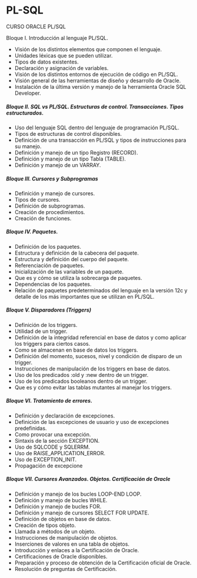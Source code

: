 # PL-SQL
CURSO ORACLE PL/SQL

Bloque I. Introducción al lenguaje PL/SQL.

- Visión de los distintos elementos que componen el lenguaje.
- Unidades léxicas que se pueden utilizar.
- Tipos de datos existentes.
- Declaración y asignación de variables.
- Visión de los distintos entornos de ejecución de código en PL/SQL.
- Visión general de las herramientas de diseño y desarrollo de Oracle.
- Instalación de la última versión y manejo de la herramienta Oracle SQL Developer.

##### Bloque II. SQL vs PL/SQL.  Estructuras de control. Transacciones. Tipos estructurados.

- Uso del lenguaje SQL dentro del lenguaje de programación PL/SQL.
- Tipos de estructuras de control disponibles.
- Definición de una transacción en PL/SQL y tipos de instrucciones para su manejo.
- Definición y manejo de un tipo Registro (RECORD).
- Definición y manejo de un tipo Tabla (TABLE).
- Definición y manejo de un VARRAY.

##### Bloque III. Cursores y Subprogramas

- Definición y manejo de cursores.
- Tipos de cursores.
- Definición de subprogramas.
- Creación de procedimientos.
- Creación de funciones.

##### Bloque IV. Paquetes.

- Definición de los paquetes.
- Estructura y definición de la cabecera del paquete.
- Estructura y definición del cuerpo del paquete.
- Referenciación de paquetes.
- Inicialización de las variables de un paquete.
- Que es y cómo se utiliza la sobrecarga de paquetes.
- Dependencias de los paquetes.
- Relación de paquetes predeterminados del lenguaje en la versión 12c y detalle de los más importantes que se utilizan en PL/SQL.

##### Bloque V. Disparadores (Triggers)

- Definición de los triggers.
- Utilidad de un trigger.
- Definición de la integridad referencial en base de datos y como aplicar los triggers para ciertos casos.
- Como se almacenan en base de datos los triggers.
- Definición del momento, sucesos, nivel y condición de disparo de un trigger.
- Instrucciones de manipulación de los triggers en base de datos.
- Uso de los predicados :old y :new dentro de un trigger.
- Uso de los predicados booleanos dentro de un trigger.
- Que es y cómo evitar las tablas mutantes al manejar los triggers.

##### Bloque VI. Tratamiento de errores.

- Definición y declaración de excepciones.
- Definición de las excepciones de usuario y uso de excepciones predefinidas.
- Como provocar una excepción.
- Sintaxis de la sección EXCEPTION.
- Uso de SQLCODE y SQLERRM.
- Uso de RAISE_APPLICATION_ERROR.
- Uso de EXCEPTION_INIT.
- Propagación de excepcione

##### Bloque VII. Cursores Avanzados. Objetos. Certificación de Oracle

- Definición y manejo de los bucles LOOP-END LOOP.
- Definición y manejo de bucles WHILE.
- Definición y manejo de bucles FOR.
- Definición y manejo de cursores SELECT FOR UPDATE.
- Definición de objetos en base de datos.
- Creación de tipos objeto.
- Llamada a métodos de un objeto.
- Instrucciones de manipulación de objetos.
- Inserciones de valores en una tabla de objetos.
- Introducción y enlaces a la Certificación de Oracle.
- Certificaciones de Oracle disponibles.
- Preparación y proceso de obtención de la Certificación oficial de Oracle.
- Resolución de preguntas de Certificación.

